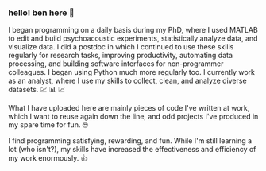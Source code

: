 ### hello! ben here :wave:	

I began programming on a daily basis during my PhD, where I used MATLAB to edit and build psychoacoustic experiments, statistically analyze data, and visualize data. I did a postdoc in which I continued to use these skills regularly for research tasks, improving productivity, automating data processing, and building software interfaces for non-programmer colleagues. I began using Python much more regularly too. I currently work as an analyst, where I use my skills to collect, clean, and analyze diverse datasets. :chart: :bar_chart: :chart_with_upwards_trend:

What I have uploaded here are mainly pieces of code I've written at work, which I want to reuse again down the line, and odd projects I've produced in my spare time for fun. :nerd_face:

I find programming satisfying, rewarding, and fun. While I'm still learning a lot (who isn't?), my skills have increased the effectiveness and efficiency of my work enormously. :+1:
